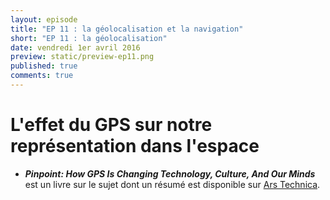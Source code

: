 ```yaml
---
layout: episode
title: "EP 11 : la géolocalisation et la navigation"
short: "EP 11 : la géolocalisation"
date: vendredi 1er avril 2016
preview: static/preview-ep11.png
published: true
comments: true
---
```


# L'effet du GPS sur notre représentation dans l'espace

- ***Pinpoint: How GPS Is Changing Technology, Culture, And Our Minds*** est un livre sur le sujet dont un résumé est disponible sur [Ars Technica](http://arstechnica.com/cars/2016/05/death-by-gps/).
